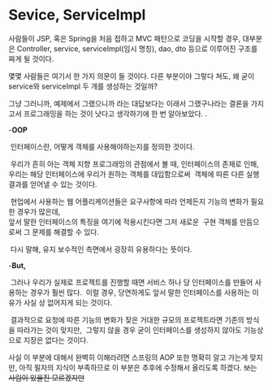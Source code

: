 # Sevice, ServiceImpl


사람들이 JSP, 혹은 Spring을 처음 접하고 MVC 패턴으로 코딩을 시작할 경우,
대부분은 Controller, service, serviceImpl(임시 명칭), dao, dto 등으로 이루어진 구조를 짜게 될 것이다.

몇몇 사람들은 여기서 한 가지 의문이 들 것이다.
다른 부분이야 그렇다 쳐도, 왜 굳이 service와 serviceImpl 두 개를 생성하는 것일까?

그냥 그러니까, 예제에서 그랬으니까 라는 대답보다는 
이래서 그랬구나라는 결론을 가지고서 프로그래밍을 하는 것이 낫다고 생각하기에 한 번 알아보았다.
.

-**OOP**

​    인터페이스란, 어떻게 객체를 사용해야하는지를 정의한 것이다.

​    우리가 흔히 아는 객체 지향 프로그래밍의 관점에서 볼 때, 
​    인터페이스의 존재로 인해, 우리는 해당 인터페이스에 우리가 원하는 객체를 대입함으로써 
​    객체에 따른 다른 실행결과를 얻어낼 수 있는 것이다.

​    현업에서 사용하는 웹 어플리케이션들은 요구사항에 따라 언제든지 기능의 변화가 필요한 경우가 많은데,  
​	앞서 말한 인터페이스의 특징을 여기에 적용시킨다면 그저 새로운
​    구현 객체를 만듬으로써 그 문제를 해결할 수 있다.


​    다시 말해, 유지 보수적인 측면에서 굉장히 유용하다는 뜻이다.

-**But,**

​	그러나 우리가 실제로 프로젝트를 진행할 때면 서비스 하나 당 인터페이스를 만들어 사용하는 경우가 훨씬 많다. 
​	이럴 경우, 당연하게도 앞서 말한 인터페이스를 사용하는 이유가 사실 상 없어지게 되는 것이다.

​    결과적으로 요청에 따른 기능의 변화가 잦은 거대한 규모의 프로젝트라면 기존의 방식을 따라가는 것이 맞지만, 
​	그렇지 않을 경우 굳이 인터페이스를 생성하지 않아도 기능상으로 지장은 없다는 것이다. 

  

사실 이 부분에 대해서 완벽히 이해라려면 스프링의 AOP 또한 명확히 알고 가는게 맞지만, 
아직 필자의 지식이 부족하므로 이 부분은 추후에 수정해서 올리도록 하겠다.
~~보는 사림이 있을진 모르겠지만~~





















